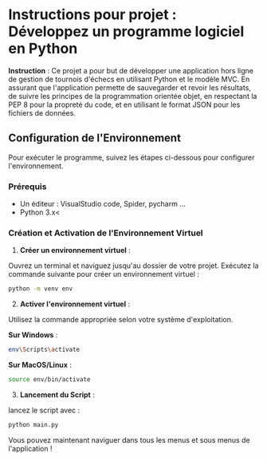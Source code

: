 # Instructions pour projet : Développez un programme logiciel en Python
**Instruction** :
Ce projet a pour but de développer une application hors ligne de gestion de tournois d'échecs en utilisant Python et le modèle MVC. En assurant que l'application permette de sauvegarder et revoir les résultats, de suivre les principes de la programmation orientée objet, en respectant la PEP 8 pour la propreté du code, et en utilisant le format JSON pour les fichiers de données. 

## Configuration de l'Environnement

Pour exécuter le programme, suivez les étapes ci-dessous pour configurer l'environnement.

### Prérequis

- Un éditeur : VisualStudio code, Spider, pycharm ...
- Python 3.x<

### Création et Activation de l'Environnement Virtuel

1. **Créer un environnement virtuel** :

Ouvrez un terminal et naviguez jusqu'au dossier de votre projet. Exécutez la commande suivante pour créer un environnement virtuel :

   ```bash
   python -m venv env
```

2. **Activer l'environnement virtuel** :

Utilisez la commande appropriée selon votre système d'exploitation.

**Sur Windows** :

   ```bash
   env\Scripts\activate
```
**Sur MacOS/Linux** :

   ```bash
   source env/bin/activate
```


3. **Lancement du Script** :

lancez le script avec :

   ```bash
   python main.py
```

Vous pouvez maintenant naviguer dans tous les menus et sous menus de l'application !

